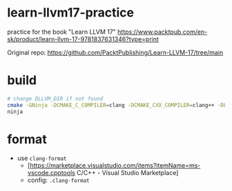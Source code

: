 # learn-llvm17-practice
practice for the book "Learn LLVM 17" https://www.packtpub.com/en-sk/product/learn-llvm-17-9781837631346?type=print

Original repo: https://github.com/PacktPublishing/Learn-LLVM-17/tree/main

# build

```bash
# change DLLVM_DIR if not found
cmake -GNinja -DCMAKE_C_COMPILER=clang -DCMAKE_CXX_COMPILER=clang++ -DLLVM_DIR=/usr/local/bin ./
ninja
```

# format

- use `clang-format`
    - [https://marketplace.visualstudio.com/items?itemName=ms-vscode.cpptools C/C++ - Visual Studio Marketplace]
    - config: `.clang-format`
